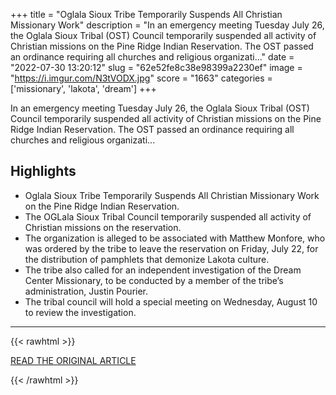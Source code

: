 +++
title = "Oglala Sioux Tribe Temporarily Suspends All Christian Missionary Work"
description = "In an emergency meeting Tuesday July 26, the Oglala Sioux Tribal (OST) Council temporarily suspended all activity of Christian missions on the Pine Ridge Indian Reservation.  The OST passed an ordinance requiring all churches and religious organizati..."
date = "2022-07-30 13:20:12"
slug = "62e52fe8c38e98399a2230ef"
image = "https://i.imgur.com/N3tVODX.jpg"
score = "1663"
categories = ['missionary', 'lakota', 'dream']
+++

In an emergency meeting Tuesday July 26, the Oglala Sioux Tribal (OST) Council temporarily suspended all activity of Christian missions on the Pine Ridge Indian Reservation.  The OST passed an ordinance requiring all churches and religious organizati...

## Highlights

- Oglala Sioux Tribe Temporarily Suspends All Christian Missionary Work on the Pine Ridge Indian Reservation.
- The OGLala Sioux Tribal Council temporarily suspended all activity of Christian missions on the reservation.
- The organization is alleged to be associated with Matthew Monfore, who was ordered by the tribe to leave the reservation on Friday, July 22, for the distribution of pamphlets that demonize Lakota culture.
- The tribe also called for an independent investigation of the Dream Center Missionary, to be conducted by a member of the tribe’s administration, Justin Pourier.
- The tribal council will hold a special meeting on Wednesday, August 10 to review the investigation.

---

{{< rawhtml >}}
  <p class="article-category">
    <a target="_blank" href="https://nativenewsonline.net/sovereignty/oglala-sioux-tribe-temporarily-bans-all-christian-religious-operations">READ THE ORIGINAL ARTICLE</a>
  </p>
{{< /rawhtml >}}
